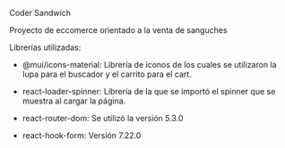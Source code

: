 Coder Sandwich

Proyecto de eccomerce orientado a la venta de sanguches

Librerías utilizadas:

- @mui/icons-material: Librería de iconos de los cuales se utilizaron la lupa para el buscador y el carrito para el cart.

- react-loader-spinner: Librería de la que se importó el spinner que se muestra al cargar la página.

- react-router-dom: Se utilizó la versión 5.3.0

- react-hook-form: Versión 7.22.0
